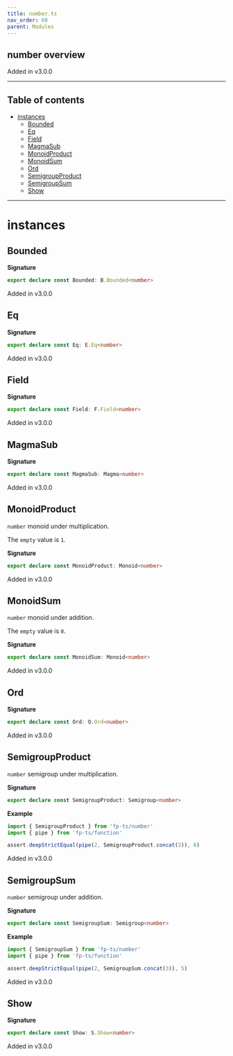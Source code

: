 ```yaml
---
title: number.ts
nav_order: 60
parent: Modules
---
```


## number overview

Added in v3.0.0

---

<h2 class="text-delta">Table of contents</h2>

- [instances](#instances)
  - [Bounded](#bounded)
  - [Eq](#eq)
  - [Field](#field)
  - [MagmaSub](#magmasub)
  - [MonoidProduct](#monoidproduct)
  - [MonoidSum](#monoidsum)
  - [Ord](#ord)
  - [SemigroupProduct](#semigroupproduct)
  - [SemigroupSum](#semigroupsum)
  - [Show](#show)

---

# instances

## Bounded

**Signature**

```ts
export declare const Bounded: B.Bounded<number>
```

Added in v3.0.0

## Eq

**Signature**

```ts
export declare const Eq: E.Eq<number>
```

Added in v3.0.0

## Field

**Signature**

```ts
export declare const Field: F.Field<number>
```

Added in v3.0.0

## MagmaSub

**Signature**

```ts
export declare const MagmaSub: Magma<number>
```

Added in v3.0.0

## MonoidProduct

`number` monoid under multiplication.

The `empty` value is `1`.

**Signature**

```ts
export declare const MonoidProduct: Monoid<number>
```

Added in v3.0.0

## MonoidSum

`number` monoid under addition.

The `empty` value is `0`.

**Signature**

```ts
export declare const MonoidSum: Monoid<number>
```

Added in v3.0.0

## Ord

**Signature**

```ts
export declare const Ord: O.Ord<number>
```

Added in v3.0.0

## SemigroupProduct

`number` semigroup under multiplication.

**Signature**

```ts
export declare const SemigroupProduct: Semigroup<number>
```

**Example**

```ts
import { SemigroupProduct } from 'fp-ts/number'
import { pipe } from 'fp-ts/function'

assert.deepStrictEqual(pipe(2, SemigroupProduct.concat(3)), 6)
```

Added in v3.0.0

## SemigroupSum

`number` semigroup under addition.

**Signature**

```ts
export declare const SemigroupSum: Semigroup<number>
```

**Example**

```ts
import { SemigroupSum } from 'fp-ts/number'
import { pipe } from 'fp-ts/function'

assert.deepStrictEqual(pipe(2, SemigroupSum.concat(3)), 5)
```

Added in v3.0.0

## Show

**Signature**

```ts
export declare const Show: S.Show<number>
```

Added in v3.0.0
